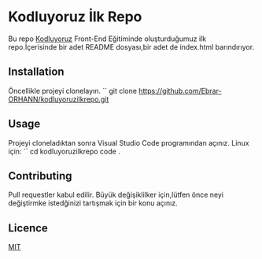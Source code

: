 # Kodluyoruz İlk Repo
Bu repo [Kodluyoruz](https://www.kodluyoruz.org/) Front-End Eğitiminde oluşturduğumuz ilk repo.İçerisinde bir adet README dosyası,bir adet de index.html barındırıyor.
## Installation
Öncellikle projeyi clonelayın.
``
git clone https://github.com/Ebrar-ORHANN/kodluyoruzilkrepo.git
## Usage 
Projeyi cloneladıktan sonra Visual Studio Code programından açınız.
Linux için:
``
cd kodluyoruzilkrepo
code .
## Contributing
Pull requestler kabul edilir. Büyük değişiklilker için,lütfen önce neyi değiştirmke istedğinizi tartışmak için bir konu açınız.
## Licence
[MIT](https://github.com/Ebrar-ORHANN/kodluyoruzilkrepo?tab=MIT-1-ov-file#readme)
